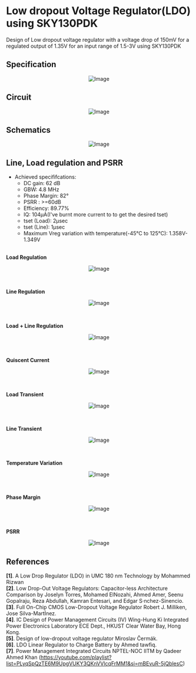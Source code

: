 # Low dropout Voltage Regulator(LDO) using SKY130PDK
Design of Low dropout voltage regulator with a voltage drop of 150mV for a regulated output of 1.35V for an input range of 1.5-3V using SKY130PDK

## Specification
<p align="center">
  <img src="https://github.com/chennakeshavadasa/Low-dropout-Voltage-Regulator-LDO-using-SKY130PDK/assets/123294639/78002c44-6984-4fb0-92fc-99e1074c7e97" alt="Image">
</p>



## Circuit

<p align="center">
  <img src="https://github.com/chennakeshavadasa/Low-dropout-Voltage-Regulator-LDO-using-SKY130PDK/assets/123294639/296c715a-83e9-4ee0-911d-ccb7ef9963cd" alt="Image">
</p>


## Schematics 
<p align="center">
  <img src="https://github.com/chennakeshavadasa/Low-dropout-Voltage-Regulator-LDO-using-SKY130PDK/assets/123294639/d1146e96-9169-462e-9f9e-f392a69f617c" alt="Image">
</p>

## Line, Load regulation and PSRR
- Achieved specififcations:<br>
     - DC gain: 62 dB <br>
     - GBW: 4.8 MHz<br>
     - Phase Margin: 82°<br>
     - PSRR : >=60dB <br>
     - Efficiency: 89.77% <br>
     - IQ: 104μA(I've burnt more current to to get the desired tset)<br>
     - tset (Load): 2μsec
     - tset (Line): 1μsec
     - Maximum Vreg variation with temperature(-45°C to 125°C): 1.358V-1.349V <br><br>

     
**Load Regulation**    
<p align="center">
  <img src="https://github.com/chennakeshavadasa/Low-dropout-Voltage-Regulator-LDO-using-SKY130PDK/assets/123294639/f89312f6-206a-4edb-92eb-93640a470411" alt="Image">
</p> <br>

**Line Regulation**
<p align="center">
  <img src="https://github.com/chennakeshavadasa/Low-dropout-Voltage-Regulator-LDO-using-SKY130PDK/assets/123294639/fdeb3886-eefb-45b4-9ef1-ae81d4f62ddf" alt="Image">
</p><br>

**Load + Line Regulation**
<p align="center">
  <img src="https://github.com/chennakeshavadasa/Low-dropout-Voltage-Regulator-LDO-using-SKY130PDK/blob/main/Plots/Load%20plus%20line.png" alt="Image">
</p><br>

**Quiscent Current**
<p align="center">
  <img src="https://github.com/chennakeshavadasa/Low-dropout-Voltage-Regulator-LDO-using-SKY130PDK/blob/main/Plots/Quiscent%20current.png" alt="Image">
</p><br>

**Load Transient**
<p align="center">
  <img src="https://github.com/chennakeshavadasa/Low-dropout-Voltage-Regulator-LDO-using-SKY130PDK/blob/main/Plots/Load%20Transient.png" alt="Image">
</p><br>

**Line Transient**
<p align="center">
  <img src="https://github.com/chennakeshavadasa/Low-dropout-Voltage-Regulator-LDO-using-SKY130PDK/blob/main/Plots/Line%20transient.png" alt="Image">
</p><br>

**Temperature Variation**
<p align="center">
  <img src="https://github.com/chennakeshavadasa/Low-dropout-Voltage-Regulator-LDO-using-SKY130PDK/blob/main/Plots/Temperature%20sweep.png" alt="Image">
</p><br>

**Phase Margin**
<p align="center">
  <img src="https://github.com/chennakeshavadasa/Low-dropout-Voltage-Regulator-LDO-using-SKY130PDK/assets/123294639/4de6d3ba-6a89-4536-9981-f0fe054301fb" alt="Image">
</p><br>


**PSRR**
<p align="center">
  <img src="https://github.com/chennakeshavadasa/Low-dropout-Voltage-Regulator-LDO-using-SKY130PDK/assets/123294639/7bdd04a0-6354-4773-8f03-81b5021cc056" alt="Image">
</p> 

## References

**[1]**. A Low Drop Regulator (LDO) in UMC 180 nm Technology by Mohammed Rizwan <br>
**[2]**. Low Drop-Out Voltage Regulators: Capacitor-less Architecture Comparison by Joselyn Torres, Mohamed ElNozahi, Ahmed Amer, Seenu Gopalraju, Reza Abdullah, Kamran Entesari, and Edgar S·nchez-Sinencio. <br>
**[3]**. Full On-Chip CMOS Low-Dropout Voltage Regulator Robert J. Milliken, Jose Silva-MartÌnez. <br>
**[4]**. IC Design of Power Management Circuits (IV) Wing-Hung Ki Integrated Power Electronics Laboratory ECE Dept., HKUST Clear Water Bay, Hong Kong. <br>
**[5]**. Design of low-dropout voltage regulator Miroslav Čermák. <br>
**[6]**. LDO Linear Regulator to Charge Battery by Ahmed tawfiq. <br>
**[7]**. Power Management Integrated Circuits NPTEL-NOC IITM by Qadeer Ahmed Khan (https://youtube.com/playlist?list=PLyqSpQzTE6M9UpgVUKY3QKnVVlcqFrMM1&si=mBEvuR-5jQblesC)


